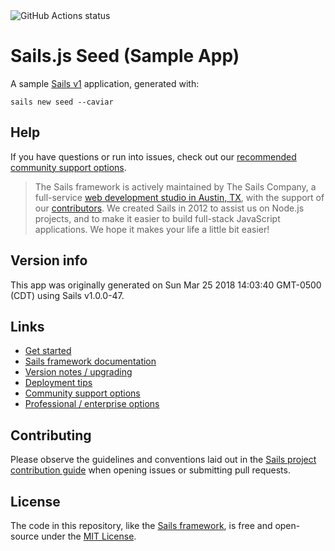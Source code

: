<img alt="GitHub Actions status" src="https://github.com/pascallosss/seed/workflows/Node%20CI/badge.svg">

# Sails.js Seed (Sample App)

A sample [Sails v1](https://sailsjs.com) application, generated with:

```
sails new seed --caviar
```



## Help
If you have questions or run into issues, check out our [recommended community support options](https://sailsjs.com/support).

> The Sails framework is actively maintained by The Sails Company, a full-service [web development studio in Austin, TX](https://sailsjs.com/studio), with the support of our [contributors](https://sailsjs.com/documentation/contributing). We created Sails in 2012 to assist us on Node.js projects, and to make it easier to build full-stack JavaScript applications. We hope it makes your life a little bit easier!


## Version info

This app was originally generated on Sun Mar 25 2018 14:03:40 GMT-0500 (CDT) using Sails v1.0.0-47.

<!-- Internally, Sails used [`sails-generate@1.15.7`](https://github.com/balderdashy/sails-generate/tree/v1.15.7/lib/core-generators/new). -->


<!--
Note:  Generators are usually run using the globally-installed `sails` CLI (command-line interface).  This CLI version is _environment-specific_ rather than app-specific, thus over time, as a project's dependencies are upgraded or the project is worked on by different developers on different computers using different versions of Node.js, the Sails dependency in its package.json file may differ from the globally-installed Sails CLI release it was originally generated with.  (Be sure to always check out the relevant [upgrading guides](https://sailsjs.com/upgrading) before upgrading the version of Sails used by your app.  If you're stuck, [get help here](https://sailsjs.com/support).)
-->

## Links

+ [Get started](https://sailsjs.com/get-started)
+ [Sails framework documentation](https://sailsjs.com/documentation)
+ [Version notes / upgrading](https://sailsjs.com/documentation/upgrading)
+ [Deployment tips](https://sailsjs.com/documentation/concepts/deployment)
+ [Community support options](https://sailsjs.com/support)
+ [Professional / enterprise options](https://sailsjs.com/enterprise)


## Contributing
Please observe the guidelines and conventions laid out in the [Sails project contribution guide](https://sailsjs.com/documentation/contributing) when opening issues or submitting pull requests.


## License
The code in this repository, like the [Sails framework](https://sailsjs.com/whats-that), is free and open-source under the [MIT License](https://sailsjs.com/license).
